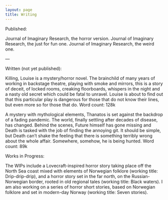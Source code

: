 ```yaml
---
layout: page
title: Writing
---
```


Published:

Journal of Imaginary Research, the horror version.
Journal of Imaginary Research, the just for fun one.
Journal of Imaginary Research, the weird one.

—

Written (not yet published):

Killing, Louise is a mystery/horror novel. The brainchild of many years of working in backstage theatre, playing with smoke and mirrors, this is a story of deceit, of locked rooms, creaking floorboards, whispers in the night and a nasty old secret which could be fatal to unravel. Louise is about to find out that this particular play is dangerous for those that do not know their lines, but even more so for those that do.
Word count: 128k

A mystery with mythological elements, Thanatos is set against the backdrop of a fading pandemic. The world, finally settling after decades of disease, has changed. Behind the scenes, Future himself has gone missing and Death is tasked with the job of finding the annoying git. It should be simple, but Death can’t shake the feeling that there is something terribly wrong about the whole affair. Somewhere, somehow, he is being hunted.
Word count: 89k

Works in Progress:

The WIPs include a Lovecraft-inspired horror story taking place off the North Sea coast mixed with elements of Norwegian folklore (working title: Drip-drip-drip), and a horror story set in the far north, on the Russian-Norwegian border, rooted in old regional tales (working title: Black waters). I am also working on a series of horror short stories, based on Norwegian folklore and set in modern-day Norway (working title: Seven stories).
